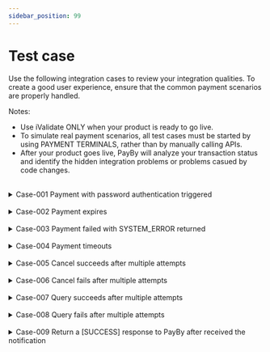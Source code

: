 ```yaml
---
sidebar_position: 99
---
```


# Test case

Use the following integration cases to review your integration qualities. To create a good user experience, ensure that the common payment scenarios are properly handled.

Notes:

- Use iValidate ONLY when your product is ready to go live.
- To simulate real payment scenarios, all test cases must be started by using PAYMENT TERMINALS, rather than by manually calling APIs.
- After your product goes live, PayBy will analyze your transaction status and identify the hidden integration problems or problems casued by code changes.

<br/>

<div>
  <details>
    <summary>Case-001 Payment with password authentication triggered</summary>
    <div>
      <p>When a single payment greater than or equals to a certain amount (usually is AED 500),PayBy users might be prompted to enter the password to complete the payment. This test case is to check whether your system can properly handle this scenario. </p>
      <p>Acceptance rules: </p>
      <p><a>- Both [Partner-Id] and [merchantOrderNo] are required in the request. </a></p>
      <p><a>- The payment amount is greater than or equals to AED 500.</a></p>
      <p><a>- Payment interface responds [status=CREATED].</a></p>
      <p><a>- Send at least one query request.</a></p>
      <p><a>- The query request frequency is 2-6 seconds.</a></p>
      <p><a>- The last query request found that the transaction was successful.</a></p>
    </div>
  </details>
  <br/>
  <details>
    <summary>Case-002 Payment expires</summary>
    <div>
      <p>Sometimes PayBy users might choose not to continue when they are prompted to enter the password to complete the
        payment, and the payment finally expires. This test case is to check whether your system can properly handle
        this scenario. </p>
      <p>Acceptance rules: </p>
      <p><a>- Both [Partner-Id] and [merchantOrderNo] are required in the request. </a></p>
      <p><a>- Payment interface responds [status=CREATED].</a></p>
      <p><a>- Send at least one query request.</a></p>
      <p><a>- The query request frequency is 2-6s.</a></p>
      <p><a>- Send [cancelOrder] request 20 to 120 seconds after the transaction is initiated.</a></p>
    </div>
  </details>
  <br/>
  <details>
    <summary>Case-003 Payment failed with SYSTEM_ERROR returned</summary>
    <div>
      <p>SYSTEM_ERROR is returned when a payment request goes wrong. This test case is to check whether the system can
        handle the SYSTEM_ERROR according to the best practices recommended by PayBy. </p>
      <p>Acceptance rules: </p>
      <p><a>- Both [Partner-Id] and [merchantOrderNo] are required in the request. </a></p>
      <p><a>- Payment interface responds SYSTEM_ERROR.</a></p>
      <p><a>- Send at least one query request.</a></p>
      <p><a>- The query request frequency is 2-6 seconds.</a></p>
      <p><a>- Send [cancelOrder] request 20 to 120 seconds after the transaction is initiated.</a></p>
    </div>
  </details>
  <br/>
  <details>
    <summary>Case-004 Payment timeouts</summary>
    <div>
      <p>A payment request might timeout because of poor network or PayBy system error. This test case is to check
        whether the system can handle timeout errors according to the best practices recommended by PayBy. </p>
      <p>Acceptance rules: </p>
      <p><a>- Both [Partner-Id] and [merchantOrderNo] are required in the request. </a></p>
      <p><a>- Payment interface responds SYSTEM_ERROR.</a></p>
      <p><a>- Send at least one query request.</a></p>
      <p><a>- The query request frequency is 2-6 seconds.</a></p>
      <p><a>- Send [cancelOrder] request 20 to 120 seconds after the transaction is initiated.</a></p>
    </div>
  </details>
  <br/>
  <details>
    <summary>Case-005 Cancel succeeds after multiple attempts</summary>
    <div>
      <p>When a cancel fails, the merchant must keep calling CANCEL until the cancel succeeds. This test case simulates
        the scenario where cancel finally succeeds after multiple attempts. </p>
      <p>Acceptance rules: </p>
      <p><a>- Both [Partner-Id] and [merchantOrderNo] are required in the request. </a></p>
      <p><a>- Send at least one query request.</a></p>
      <p><a>- The query request frequency is 2-6 seconds.</a></p>
      <p><a>- Send [cancelOrder] request 20 to 120 seconds after the transaction is initiated.</a></p>
      <p><a>- The CANCEL request frequency is 3-10 seconds.</a></p>
      <p><a>- At least three CANCEL requests are required, and only the last request returns SUCCESS.</a></p>
    </div>
  </details>
  <br/>
  <details>
    <summary>Case-006 Cancel fails after multiple attempts</summary>
    <div>
      <p>When a cancel fails, the merchant must keep calling CANCEL until at least more than 3 FAILs are returned, or
        until cancel requests keep failing for more than 10 seconds. If cancel still fails, the responsible person must
        be notified of the problem. In production environment, technical support must be contacted to confirm the
        transaction status and handle the problem. </p>
      <p>Acceptance rules: </p>
      <p><a>- Both [Partner-Id] and [merchantOrderNo] are required in the request. </a></p>
      <p><a>- Send at least one query request.</a></p>
      <p><a>- The query request frequency is 2-6 seconds.</a></p>
      <p><a>- Send [cancelOrder] request 20 to 120 seconds after the transaction is initiated.</a></p>
      <p><a>- The CANCEL request frequency is 3-10 seconds.</a></p>
      <p><a>- CANCEL requests must be made at least 3 times, All requests returns failed.</a></p>
    </div>
  </details>
  <br/>
  <details>
    <summary>Case-007 Query succeeds after multiple attempts</summary>
    <div>
      <p>When a query fails, the merchant must keep calling QUERY until the query succeeds. This test case simulates the
        scenario where cancel finally succeeds after multiple attempts. </p>
      <p>Acceptance rules: </p>
      <p><a>- Both [Partner-Id] and [merchantOrderNo] are required in the request. </a></p>
      <p><a>- Send at least three query requests.</a></p>
      <p><a>- The query request frequency is 2-6 seconds.</a></p>
    </div>
  </details>
  <br/>
  <details>
    <summary>Case-008 Query fails after multiple attempts</summary>
    <div>
      <p>When a query fails, the merchant must keep calling QUERY until at least more than 3 FAILs are returned, or
        until reque requests keep failing for more than 10 seconds. If cancel still fails, the responsible person must
        be notified of the problem. In production environment, technical support must be contacted to confirm the
        transaction status and handle the problem.</p>
      <p>Acceptance rules: </p>
      <p><a>- Both [Partner-Id] and [merchantOrderNo] are required in the request. </a></p>
      <p><a>- Send at least three query requests.</a></p>
      <p><a>- The query request frequency is 2-6 seconds.</a></p>
    </div>
  </details>
  <br/>
  <details>
    <summary>Case-009 Return a [SUCCESS] response to PayBy after received the notification</summary>
    <div>
      <p>After the payment is successful, PayBy will send the payment result of the order and the user information to the merchant in the form of a data stream. The merchant needs to receive and process it, and return a [SUCCESS] response to PayBy.This test case is to check whether the system can handle the notification.</p>
      <p>Acceptance rules: </p>
      <p><a>- Receive and process the notification. </a></p>
      <p><a>- [SUCCESS] is required in the return response. </a></p>
    </div>
  </details>
</div>
